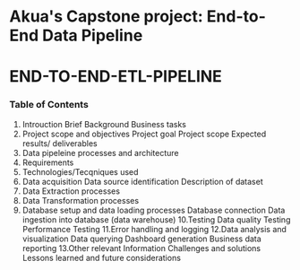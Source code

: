 # Akua's Capstone project: End-to-End Data Pipeline
# END-TO-END-ETL-PIPELINE

### Table of Contents
1. Introuction
     Brief Background
     Business tasks
2. Project scope and objectives
    Project goal
    Project scope
    Expected results/ deliverables
3. Data pipeleine processes and architecture
4. Requirements
5. Technologies/Tecqniques used
6. Data acquisition
     Data source identification
     Description of dataset 
7. Data Extraction processes
8. Data Transformation processes
9. Database setup and data loading processes
    Database connection
    Data ingestion into database (data warehouse)
10.Testing
    Data quality Testing
    Performance Testing
11.Error handling and logging
12.Data analysis and visualization
    Data querying
    Dashboard generation
    Business data reporting
13.Other relevant Information
    Challenges and solutions
    Lessons learned and future considerations

